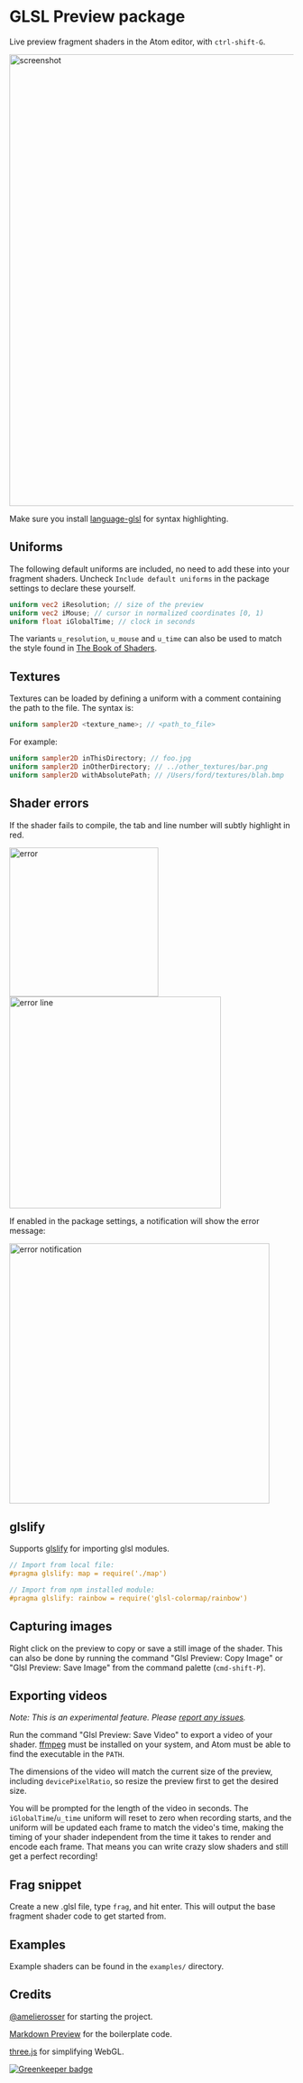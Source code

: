 # GLSL Preview package

Live preview fragment shaders in the Atom editor, with `ctrl-shift-G`.

<img width="800" alt="screenshot" src="https://cdn.rawgit.com/fordhurley/atom-glsl-preview/master/assets/screenshot.jpg">

Make sure you install [language-glsl](https://atom.io/packages/language-glsl)
for syntax highlighting.


## Uniforms

The following default uniforms are included, no need to add these into your
fragment shaders. Uncheck `Include default uniforms` in the package settings to
declare these yourself.

```glsl
uniform vec2 iResolution; // size of the preview
uniform vec2 iMouse; // cursor in normalized coordinates [0, 1)
uniform float iGlobalTime; // clock in seconds
```

The variants `u_resolution`, `u_mouse` and `u_time` can also be used to match
the style found in [The Book of Shaders](http://thebookofshaders.com/).

## Textures

Textures can be loaded by defining a uniform with a comment containing the path
to the file. The syntax is:

```glsl
uniform sampler2D <texture_name>; // <path_to_file>
```

For example:

```glsl
uniform sampler2D inThisDirectory; // foo.jpg
uniform sampler2D inOtherDirectory; // ../other_textures/bar.png
uniform sampler2D withAbsolutePath; // /Users/ford/textures/blah.bmp
```


## Shader errors

If the shader fails to compile, the tab and line number will subtly highlight in
red.

<img width="264" alt="error" src="https://cdn.rawgit.com/fordhurley/atom-glsl-preview/master/assets/error.png">

<img width="375" alt="error line" src="https://cdn.rawgit.com/fordhurley/atom-glsl-preview/master/assets/error-line.png">

If enabled in the package settings, a notification will show the error message:

<img width="461" alt="error notification" src="https://cdn.rawgit.com/fordhurley/atom-glsl-preview/master/assets/error-notification.png">


## glslify

Supports [glslify](https://github.com/glslify/glslify) for importing glsl
modules.

```glsl
// Import from local file:
#pragma glslify: map = require('./map')

// Import from npm installed module:
#pragma glslify: rainbow = require('glsl-colormap/rainbow')
```


## Capturing images

Right click on the preview to copy or save a still image of the shader. This can
also be done by running the command "Glsl Preview: Copy Image" or
"Glsl Preview: Save Image" from the command palette (`cmd-shift-P`).


## Exporting videos

*Note: This is an experimental feature. Please
[report any issues](https://github.com/fordhurley/atom-glsl-preview/issues).*

Run the command "Glsl Preview: Save Video" to export a video of your shader.
[ffmpeg](https://ffmpeg.org/) must be installed on your system, and Atom must be
able to find the executable in the `PATH`.

The dimensions of the video will match the current size of the preview,
including `devicePixelRatio`, so resize the preview first to get the desired
size.

You will be prompted for the length of the video in seconds. The
`iGlobalTime`/`u_time` uniform will reset to zero when recording starts, and the
uniform will be updated each frame to match the video's time, making the timing
of your shader independent from the time it takes to render and encode each
frame. That means you can write crazy slow shaders and still get a perfect
recording!


## Frag snippet

Create a new .glsl file, type `frag`, and hit enter. This will output the base
fragment shader code to get started from.


## Examples

Example shaders can be found in the `examples/` directory.


## Credits

[@amelierosser](https://github.com/amelierosser) for starting the project.

[Markdown Preview](https://github.com/atom/markdown-preview) for the boilerplate
code.

[three.js](http://threejs.org/) for simplifying WebGL.



[![Greenkeeper badge](https://badges.greenkeeper.io/fordhurley/atom-glsl-preview.svg)](https://greenkeeper.io/)
